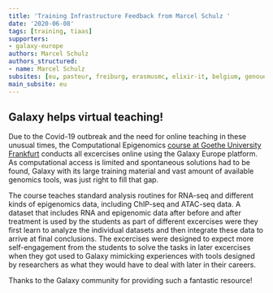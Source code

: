 ```yaml
---
title: 'Training Infrastructure Feedback from Marcel Schulz '
date: '2020-06-08'
tags: [training, tiaas]
supporters:
- galaxy-europe
authors: Marcel Schulz
authors_structured:
- name: Marcel Schulz
subsites: [eu, pasteur, freiburg, erasmusmc, elixir-it, belgium, genouest]
main_subsite: eu
---
```


## Galaxy helps virtual teaching!

Due to the Covid-19 outbreak and the need for online teaching in these unusual times,
the Computational Epigenomics [course at Goethe University Frankfurt](https://schulzlab.github.io/teaching/ALGOEPI2020.html)
conducts all excercises online using the Galaxy Europe platform. As computational access is limited and
spontaneous solutions had to be found, Galaxy with its large training material and vast amount of available
genomics tools, was just right to fill that gap.

The course teaches standard analysis routines for RNA-seq and different kinds of epigenomics data,
including ChIP-seq and ATAC-seq data. A dataset that includes RNA and epigenomic data after before
and after treatment is used by the students as part of different excercises were they first learn
to analyze the individual datasets and then integrate these data to arrive at final conclusions.
The excercises were designed to expect more self-engagement from the students to solve the tasks
in later excercises when they got used to Galaxy mimicking experiences with tools designed by
researchers as what they would have to deal with later  in their careers.

Thanks to the Galaxy community for providing such a fantastic resource! 

